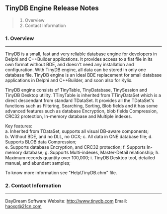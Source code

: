  TinyDB Engine Release Notes
---

>1. Overview
>2. Contact Information



### 1. Overview
-----------

TinyDB is a small, fast and very reliable database engine for 
developers in Delphi and C++Builder applications. It provides
access to a flat file in its own format without BDE, and
doesn't need any installation and configuration. With TinyDB 
engine, all data can be stored in only one database file. 
TinyDB engine is an ideal BDE replacement for small database 
applications in Delphi and C++Builder, and soon also for Kylix.

TinyDB engine consists of TinyTable, TinyDatabase, TinySession
and TinyDB Desktop utility. TTinyTable is inherited from 
TTinyDataSet which is a direct descendant from standard TDataSet. 
It provides all the TDataSet's functions such as Filtering, 
Searching, Sorting, Blob fields and it has some advanced features 
such as database Encryption, blob fields Compression, CRC32 
protection, In-memory database and Multiple indexes.

Key features:  
 a. Inherited from TDataSet, supports all visual DB-aware components;  
 b. Without BDE, and no DLL, no OCX; 
 c. All data in ONE database file; 
 d. Supports BLOB data Compression;  
 e. Supports database Encryption, and CRC32 protection; 
 f. Supports In-memory database; 
 g. Supports Multi-indexes, Master-Detail relationship;
 h. Maximum records quantity over 100,000; 
 i. TinyDB Desktop tool, detailed manual, and abundant samples; 

To know more information see "Help\TinyDB.chm" file.


### 2. Contact Information
----------------------

DayDream Software
Website: http://www.tinydb.com
Email: haoxg@21cn.com

